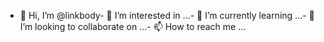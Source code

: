 - 👋 Hi, I’m @linkbody- 👀 I’m interested in ...- 🌱 I’m currently learning ...- 💞️ I’m looking to collaborate on ...- 📫 How to reach me ...<!---linkbody/linkbody is a ✨ special ✨ repository because its `README.md` (this file) appears on your GitHub profile.You can click the Preview link to take a look at your changes.--->
